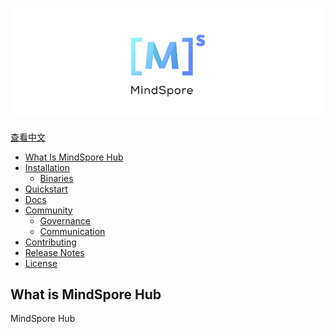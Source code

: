 ![MindSporelogo](docs/MindSpore-logo.png "MindSpore logo")
============================================================

[查看中文](./README_CN.md)

- [What Is MindSpore Hub](#what-is-mindspore-hub)
- [Installation](#installation)
    - [Binaries](#binaries)
- [Quickstart](#quickstart)
- [Docs](#docs)
- [Community](#community)
    - [Governance](#governance)
    - [Communication](#communication)
- [Contributing](#contributing)
- [Release Notes](#release-notes)
- [License](#license)

## What is MindSpore Hub
MindSpore Hub 